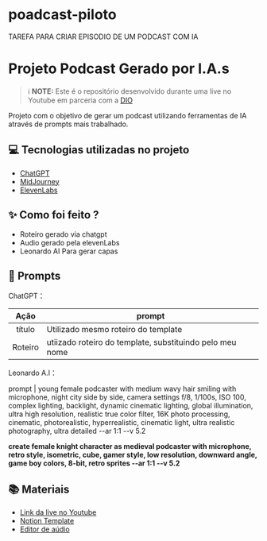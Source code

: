 # poadcast-piloto
TAREFA PARA CRIAR EPISODIO DE UM PODCAST COM IA
# Projeto Podcast Gerado por I.A.s


 > ℹ️ **NOTE:** Este é o repositório desenvolvido durante uma live no Youtube em parceria com a [DIO](https://dio.me)

Projeto com o objetivo de gerar um podcast utilizando ferramentas de IA através de prompts mais trabalhado.


## 💻 Tecnologias utilizadas no projeto
- [ChatGPT](https://chat.openai.com/) 
- [MidJourney](https://leonardo.ai/)
- [ElevenLabs](https://beta.elevenlabs.io/)


## ✨ Como foi feito ?

- Roteiro gerado via chatgpt
- Audio gerado pela elevenLabs
- Leonardo AI Para gerar capas

## 🧠 Prompts


ChatGPT：

  |   Ação   | prompt                                                                                                                                                                                                                                                                         |
| :------: | ------------------------------------------------------------------------------------------------------------------------------------------------------------------------------------------------------------------------------------------------------------------------------ |
|  título  | Utilizado mesmo roteiro do template|
| Roteiro  | utiizado roteiro do template, substituindo pelo meu nome|


Leonardo A.I：

 prompt                                                                                                                                                                                                                                                                         |
young female podcaster with medium wavy hair smiling with microphone, night city side by side, camera settings f/8, 1/100s, ISO 100, complex lighting, backlight, dynamic cinematic lighting, global illumination, ultra high resolution, realistic true color filter, 16K photo processing, cinematic, photorealistic, hyperrealistic, cinematic light, ultra realistic photography, ultra detailed --ar 1:1 --v 5.2

**create female knight character as medieval podcaster with microphone, retro style, isometric, cube, gamer style, low resolution, downward angle, game boy colors, 8-bit, retro sprites --ar 1:1 --v 5.2**

## 📚 Materiais

- [Link da live no Youtube](https://www.youtube.com)
- [Notion Template](https://helpful-jump-17b.notion.site/PAS-Podcast-AI-Studio-210489e15d7a4a73b743bb159e45d06f?pvs=4)
- [Editor de aúdio](https://www.capcut.com/editor?from_page=landing_page&__action_from=picture_V%C3%ADdeos%20profissionais%20em%20minutos,%20n%C3%A3o%20em%20horas.)
